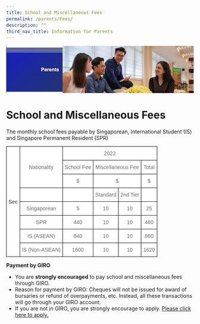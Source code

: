 ```yaml
---
title: School and Miscellaneous Fees
permalink: /parents/Fees/
description: ""
third_nav_title: Information for Parents
---
```


![](/images/Parents%20Banner.png)

School and Miscellaneous Fees
=============================

  

The monthly school fees payable by Singaporean, International Student (IS) and Singapore Permanent Resident (SPR)

<style type="text/css">
.tg  {border-collapse:collapse;border-spacing:0;}
.tg td{border-color:black;border-style:solid;border-width:1px;font-family:Arial, sans-serif;font-size:14px;
  overflow:hidden;padding:10px 5px;word-break:normal;}
.tg th{border-color:black;border-style:solid;border-width:1px;font-family:Arial, sans-serif;font-size:14px;
  font-weight:normal;overflow:hidden;padding:10px 5px;word-break:normal;}
.tg .tg-g3bj{background-color:#FFF;color:#6B6B6B;font-weight:bold;text-align:center;vertical-align:middle}
.tg .tg-gaqo{background-color:#FFF;color:#6B6B6B;text-align:center;vertical-align:middle}
</style>
<table class="tg">
<thead>
  <tr>
    <td class="tg-g3bj" rowspan="8">Sec<br></td>
    <td class="tg-gaqo" rowspan="3">Nationality<br></td>
    <td class="tg-gaqo" colspan="4">2022<br></td>
  </tr>
  <tr>
    <td class="tg-gaqo">School Fee<br></td>
    <td class="tg-gaqo" colspan="2">Miscellaneous Fee<br></td>
    <td class="tg-gaqo">Total<br></td>
  </tr>
  <tr>
    <td class="tg-gaqo">$</td>
    <td class="tg-gaqo" colspan="2">$</td>
    <td class="tg-gaqo">$</td>
  </tr>
  <tr>
    <td class="tg-gaqo"> </td>
    <td class="tg-gaqo"> </td>
    <td class="tg-gaqo"> Standard</td>
    <td class="tg-gaqo">2nd Tier </td>
    <td class="tg-gaqo"> </td>
  </tr>
  <tr>
    <td class="tg-gaqo">Singaporean</td>
    <td class="tg-gaqo">5</td>
    <td class="tg-gaqo">10</td>
    <td class="tg-gaqo">10</td>
    <td class="tg-gaqo">25</td>
  </tr>
  <tr>
    <td class="tg-gaqo">SPR</td>
    <td class="tg-gaqo">440</td>
    <td class="tg-gaqo">10</td>
    <td class="tg-gaqo">10</td>
    <td class="tg-gaqo">460</td>
  </tr>
  <tr>
    <td class="tg-gaqo">IS (ASEAN)</td>
    <td class="tg-gaqo">840</td>
    <td class="tg-gaqo">10</td>
    <td class="tg-gaqo">10</td>
    <td class="tg-gaqo">860</td>
  </tr>
  <tr>
    <td class="tg-gaqo">IS (Non-ASEAN)</td>
    <td class="tg-gaqo">1600</td>
    <td class="tg-gaqo">10</td>
    <td class="tg-gaqo">10</td>
    <td class="tg-gaqo">1620</td>
  </tr>
</thead>
</table>

**Payment by GIRO**

  

*   You are **strongly encouraged** to pay school and miscellaneous fees through GIRO.
*   Reason for payment by GIRO: Cheques will not be issued for award of bursaries or refund of overpayments, etc. Instead, all these transactions will go through your GIRO account.
*   If you are not in GIRO, you are strongly encourage to apply. [Please click here to apply.](/files/GIRO%20Application%20Form.pdf)